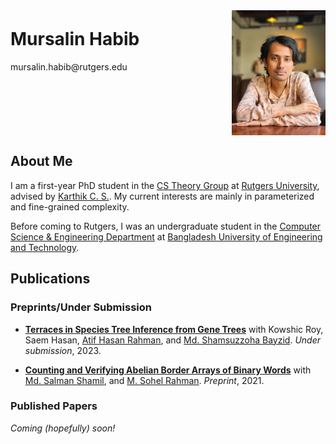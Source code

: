 <style>
    .header-section {
        display: flex;
        justify-content: space-between; /* this spaces the details and photo apart */
        align-items: flex-start; /* aligns items to the top */
    }

    .profile-photo {
        width: 150px; /* or your desired width */
        margin-left: 20px; /* some space between the details and the photo */
    }

    .details {
        /* If you want to push the name down a little, use margin-top with a smaller value like 10px or 20px */
        margin-top: -10px;
    }
</style>

<div class="header-section">
    <div class="details">
        <h1>Mursalin Habib</h1>
        mursalin.habib@rutgers.edu
        <!-- Uncomment the below line when you have your room number -->
        <!-- <p>Room Number: **Add Room Number Here**</p> -->
    </div>
    <img src="/files/website-photo.jpg" alt="Mursalin Habib" class="profile-photo">
</div>

## About Me

I am a first-year PhD student in the [CS Theory Group](https://theory.cs.rutgers.edu/) at [Rutgers University](https://www.rutgers.edu/), advised by [Karthik C. S.](http://karthikcs.org/). My current interests are mainly in parameterized and fine-grained complexity.

Before coming to Rutgers, I was an undergraduate student in the [Computer Science & Engineering Department](https://cse.buet.ac.bd/) at [Bangladesh University of Engineering and Technology](https://www.buet.ac.bd/).

## Publications

### Preprints/Under Submission

- **[Terraces in Species Tree Inference from Gene Trees](https://www.biorxiv.org/content/10.1101/2022.11.21.517454v2)**
  with Kowshic Roy, Saem Hasan, [Atif Hasan Rahman](https://cse.buet.ac.bd/faculty_list/detail/atif), and [Md. Shamsuzzoha Bayzid](https://cse.buet.ac.bd/faculty_list/detail/bayzid).
  _Under submission_, 2023.

- **[Counting and Verifying Abelian Border Arrays of Binary Words](https://arxiv.org/abs/2111.00259)**
  with [Md. Salman Shamil](https://s-shamil.github.io/), and [M. Sohel Rahman](https://cse.buet.ac.bd/faculty_list/detail/msrahman).
  _Preprint_, 2021.

### Published Papers

<!-- Add your published papers here when available -->

_Coming (hopefully) soon!_
